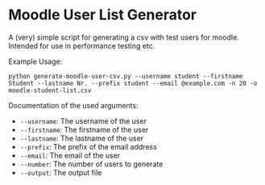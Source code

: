 # Moodle User List Generator

A (very) simple script for generating a csv with test users for moodle. Intended for use in performance testing etc.

Example Usage:

```
python generate-moodle-user-csv.py --username student --firstname Student --lastname Nr. --prefix student --email @example.com -n 20 -o moodle-student-list.csv
```

Documentation of the used arguments:
  -  `--username`: The username of the user
  -  `--firstname`: The firstname of the user
  -  `--lastname`: The lastname of the user
  -  `--prefix`: The prefix of the email address
  -  `--email`: The email of the user
  -  `--number`: The number of users to generate
  -  `--output`: The output file

